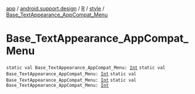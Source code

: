 [app](../../../index.md) / [android.support.design](../../index.md) / [R](../index.md) / [style](index.md) / [Base_TextAppearance_AppCompat_Menu](.)

# Base_TextAppearance_AppCompat_Menu

`static val Base_TextAppearance_AppCompat_Menu: `[`Int`](https://kotlinlang.org/api/latest/jvm/stdlib/kotlin/-int/index.html)
`static val Base_TextAppearance_AppCompat_Menu: `[`Int`](https://kotlinlang.org/api/latest/jvm/stdlib/kotlin/-int/index.html)
`static val Base_TextAppearance_AppCompat_Menu: `[`Int`](https://kotlinlang.org/api/latest/jvm/stdlib/kotlin/-int/index.html)
`static val Base_TextAppearance_AppCompat_Menu: `[`Int`](https://kotlinlang.org/api/latest/jvm/stdlib/kotlin/-int/index.html)
